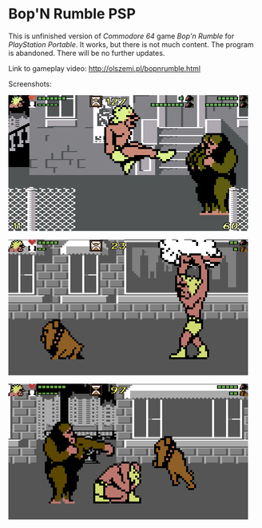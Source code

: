  
# Bop'N Rumble PSP
This is unfinished version of *Commodore 64* game *Bop'n Rumble* for *PlayStation Portable*. It works, but there is not much content. The program is abandoned. There will be no further updates.

Link to gameplay video: http://olszemi.pl/bopnrumble.html

Screenshots:

![Image of BopNRumblePSP](screenshots/bopNRumble.jpg)

![Image of BopNRumblePSP](screenshots/bopNRumbleCloud.jpg)

![Image of BopNRumblePSP](screenshots/bopNRumbleCrouch.jpg)